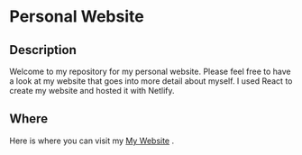 # Personal Website

## Description 

Welcome to my repository for my personal website. Please feel free to have a look at my website that goes into more detail about myself. I used React to create my website and hosted it with Netlify. 


## Where 
Here is where you can visit my [My Website](netlify) .